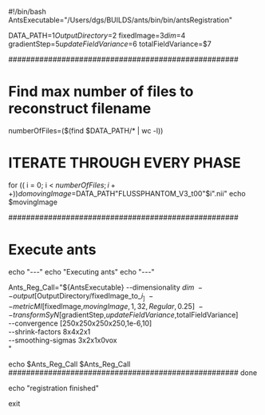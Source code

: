 #!/bin/bash
AntsExecutable="/Users/dgs/BUILDS/ants/bin/bin/antsRegistration"


DATA_PATH=$1
OutputDirectory=$2
fixedImage=$3
dim=$4
gradientStep=$5
updateFieldVariance=$6
totalFieldVariance=$7

####################################################
# Find max number of files to reconstruct filename
numberOfFiles=($(find $DATA_PATH/* | wc -l))


# ITERATE THROUGH EVERY PHASE
for (( i = 0; i < $numberOfFiles; i++ ))
do
  movingImage=$DATA_PATH"FLUSSPHANTOM_V3_t00"$i".nii"
  echo $movingImage

####################################################
  # Execute ants
  echo "---"
  echo "Executing ants"
  echo "---"

  Ants_Reg_Call="${AntsExecutable} --dimensionality $dim \
  --output [$OutputDirectory/fixedImage_to_${i}_] \
  --metric MI[$fixedImage,$movingImage,1,32,Regular,0.25] \
  --transform SyN[$gradientStep,$updateFieldVariance,$totalFieldVariance] \
  --convergence [250x250x250x250,1e-6,10] \
  --shrink-factors 8x4x2x1 \
  --smoothing-sigmas 3x2x1x0vox \
  "

  echo $Ants_Reg_Call
  $Ants_Reg_Call
  ####################################################
done


echo "registration finished"

exit
